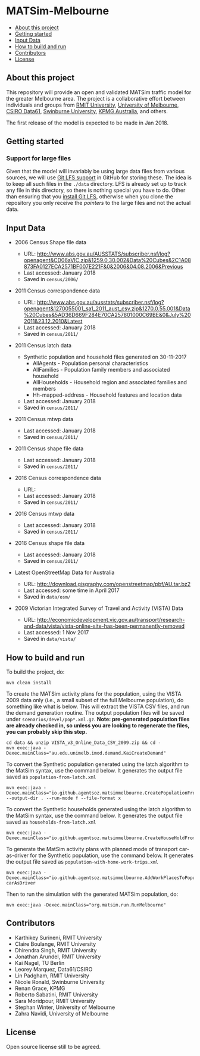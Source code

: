 # MATSim-Melbourne

* [About this project](#about-this-project)
* [Getting started](#getting-started)
* [Input Data](#input-data)
* [How to build and run](#how-to-build-and-run)
* [Contributors](#contributors)
* [License](#license)


## About this project

This repository will provide an open and validated MATSim traffic model for the greater Melbourne area. The project is a collaborative effort between individuals and groups from [RMIT University](http://www.rmit.edu.au), [University of Melbourne](http://www.unimelb.edu.au/), [CSIRO Data61](http://data61.csiro.au/), [Swinburne University](http://www.swinburne.edu.au/), [KPMG Australia](https://home.kpmg.com/au/en/home.html), and others.

The first release of the model is expected to be made in Jan 2018.


## Getting started

### Support for large files

Given that the model will invariably be using large data files from various sources, we will use [Git LFS support](https://help.github.com/articles/versioning-large-files/) in GitHub for storing these. The idea is to keep all such files in the `./data` directory. LFS is already set up to track any file in this directory, so there is nothing special 
you have to do. Other than ensuring that you [install Git LFS](https://help.github.com/articles/installing-git-large-file-storage/), otherwise when you clone the repository you only receive the *pointers* to the large files and not the actual data.


## Input Data

* 2006 Census Shape file data
  * URL: http://www.abs.gov.au/AUSSTATS/subscriber.nsf/log?openagent&CD06aVIC.zip&1259.0.30.002&Data%20Cubes&2C1A08873FA0127ECA2571BF007E221F&0&2006&04.08.2006&Previous
  * Last accessed: January 2018
  * Saved in `census/2006/`  

* 2011 Census correspondence data
  * URL: http://www.abs.gov.au/ausstats/subscriber.nsf/log?openagent&1270055001_sa1_2011_aust_csv.zip&1270.0.55.001&Data%20Cubes&5AD36D669F284E70CA257801000C69BE&0&July%202011&23.12.2010&Latest
  * Last accessed: January 2018
  * Saved in `census/2011/`

* 2011 Census latch data
  * Synthetic population and household files generated on 30-11-2017
    * AllAgents - Population personal characteristics
	* AllFamilies - Population family members and associated household
	* AllHouseholds - Household region and associated families and members
	* Hh-mapped-address - Household features and location data
  * Last accessed: January 2018
  * Saved in `census/2011/`

* 2011 Census mtwp data

  * Last accessed: January 2018
  * Saved in `census/2011/`

* 2011 Census shape file data

  * Last accessed: January 2018
  * Saved in `census/2011/`
  
* 2016 Census correspondence data
  * URL:
  * Last accessed: January 2018
  * Saved in `census/2011/`

* 2016 Census mtwp data

  * Last accessed: January 2018
  * Saved in `census/2011/`

* 2016 Census shape file data

  * Last accessed: January 2018
  * Saved in `census/2011/`

* Latest OpenStreetMap Data for Australia  
  * URL: http://download.gisgraphy.com/openstreetmap/pbf/AU.tar.bz2
  * Last accessed: some time in April 2017 
  * Saved in `data/osm/`


* 2009 Victorian Integrated Survey of Travel and Activity (VISTA) Data
  * URL: http://economicdevelopment.vic.gov.au/transport/research-and-data/vista/vista-online-site-has-been-permanently-removed
  * Last accessed: 1 Nov 2017
  * Saved in `data/vista/`

## How to build and run

To build the project, do:
```concept
mvn clean install
```

To create the MATSim activity plans for the population, using the VISTA 2009 data only (i.e., a small 
subset of the full Melbourne population), do something like what is below. This will extract the VISTA CSV files, 
and run the demand generation routine. The output population files will be saved under `scenarios/devel/pop*.xml.gz`. 
**Note: pre-generated population files are already checked in, so unless you are looking to regenerate the 
files, you can probably skip this step.**

```concept
cd data && unzip VISTA_v3_Online_Data_CSV_2009.zip && cd -
mvn exec:java -Dexec.mainClass="au.edu.unimelb.imod.demand.KaiCreateDemand"
```

To convert the Synthetic population generated using the latch algorithm to the MatSim syntax, use the command below. It
generates the output file saved as `population-from-latch.xml`
```concept
mvn exec:java -Dexec.mainClass="io.github.agentsoz.matsimmelbourne.CreatePopulationFromLatch" --output-dir . --run-mode f --file-format x
```
To convert the Synthetic households generated using the latch algorithm to the MatSim syntax, use the command below. It
generates the output file saved as `households-from-latch.xml`
```concept
mvn exec:java -Dexec.mainClass="io.github.agentsoz.matsimmelbourne.CreateHouseHoldFromLatch"
```

To generate the MatSim activity plans with planned mode of transport car-as-driver for the Synthetic population, use the command below. 
It generates the output file saved as `population-with-home-work-trips.xml`
```concept
mvn exec:java -Dexec.mainClass="io.github.agentsoz.matsimmelbourne.AddWorkPlacesToPopulation" carAsDriver
```

Then to run the simulation with the generated MATSim population, do:
```concept
mvn exec:java -Dexec.mainClass="org.matsim.run.RunMelbourne"
```

## Contributors

* Karthikey Surineni, RMIT University
* Claire Boulange, RMIT University
* Dhirendra Singh, RMIT University
* Jonathan Arundel, RMIT University
* Kai Nagel, TU Berlin
* Leorey Marquez, Data61/CSIRO
* Lin Padgham, RMIT University
* Nicole Ronald, Swinburne University
* Renan Grace, KPMG 
* Roberto Sabatini, RMIT University 
* Sara Moridpour, RMIT University 
* Stephan Winter, University of Melbourne 
* Zahra Navidi, University of Melbourne

## License

Open source license still to be agreed.

